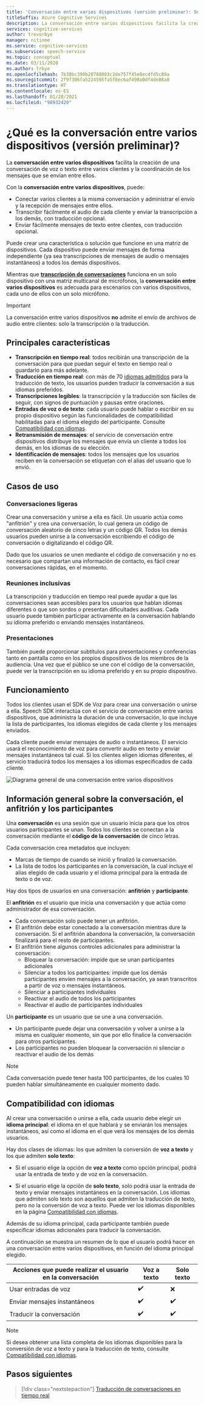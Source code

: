 ```yaml
---
title: 'Conversación entre varios dispositivos (versión preliminar): Servicio de voz'
titleSuffix: Azure Cognitive Services
description: La conversación entre varios dispositivos facilita la creación de una conversación de voz o texto entre varios clientes y la coordinación de los mensajes que se envían entre ellos.
services: cognitive-services
author: trevorbye
manager: nitinme
ms.service: cognitive-services
ms.subservice: speech-service
ms.topic: conceptual
ms.date: 03/11/2020
ms.author: trbye
ms.openlocfilehash: 7b38bc390b28788003c2de757f45e8ecdfd5c89a
ms.sourcegitcommit: 2f9f306fa5224595fa5f8ec6af498a0df4de08a8
ms.translationtype: HT
ms.contentlocale: es-ES
ms.lasthandoff: 01/28/2021
ms.locfileid: "98932420"
---
```

# <a name="what-is-multi-device-conversation-preview"></a>¿Qué es la conversación entre varios dispositivos (versión preliminar)?

La **conversación entre varios dispositivos** facilita la creación de una conversación de voz o texto entre varios clientes y la coordinación de los mensajes que se envían entre ellos.

Con la **conversación entre varios dispositivos**, puede:

- Conectar varios clientes a la misma conversación y administrar el envío y la recepción de mensajes entre ellos.
- Transcribir fácilmente el audio de cada cliente y enviar la transcripción a los demás, con traducción opcional.
- Enviar fácilmente mensajes de texto entre clientes, con traducción opcional.

Puede crear una característica o solución que funcione en una matriz de dispositivos. Cada dispositivo puede enviar mensajes de forma independiente (ya sea transcripciones de mensajes de audio o mensajes instantáneos) a todos los demás dispositivos.

Mientras que [**transcripción de conversaciones**](conversation-transcription.md) funciona en un solo dispositivo con una matriz multicanal de micrófonos, la **conversación entre varios dispositivos** es adecuada para escenarios con varios dispositivos, cada uno de ellos con un solo micrófono.

>[!IMPORTANT]
> La conversación entre varios dispositivos **no** admite el envío de archivos de audio entre clientes: solo la transcripción o la traducción.

## <a name="key-features"></a>Principales características

- **Transcripción en tiempo real**: todos recibirán una transcripción de la conversación para que puedan seguir el texto en tiempo real o guardarlo para más adelante.
- **Traducción en tiempo real**: con más de 70 [idiomas admitidos](language-support.md#text-languages) para la traducción de texto, los usuarios pueden traducir la conversación a sus idiomas preferidos.
- **Transcripciones legibles**: la transcripción y la traducción son fáciles de seguir, con signos de puntuación y pausas entre oraciones.
- **Entradas de voz o de texto**: cada usuario puede hablar o escribir en su propio dispositivo según las funcionalidades de compatibilidad habilitadas para el idioma elegido del participante. Consulte [Compatibilidad con idiomas](language-support.md#speech-to-text).
- **Retransmisión de mensajes**: el servicio de conversación entre dispositivos distribuye los mensajes que envía un cliente a todos los demás, en los idiomas de su elección.
- **Identificación de mensajes**: todos los mensajes que los usuarios reciben en la conversación se etiquetan con el alias del usuario que lo envió.

## <a name="use-cases"></a>Casos de uso

### <a name="lightweight-conversations"></a>Conversaciones ligeras

Crear una conversación y unirse a ella es fácil. Un usuario actúa como "anfitrión" y crea una conversación, lo cual genera un código de conversación aleatorio de cinco letras y un código QR. Todos los demás usuarios pueden unirse a la conversación escribiendo el código de conversación o digitalizando el código QR. 

Dado que los usuarios se unen mediante el código de conversación y no es necesario que compartan una información de contacto, es fácil crear conversaciones rápidas, en el momento.

### <a name="inclusive-meetings"></a>Reuniones inclusivas

La transcripción y traducción en tiempo real puede ayudar a que las conversaciones sean accesibles para los usuarios que hablan idiomas diferentes o que son sordos o presentan dificultades auditivas. Cada usuario puede también participar activamente en la conversación hablando su idioma preferido o enviando mensajes instantáneos.

### <a name="presentations"></a>Presentaciones

También puede proporcionar subtítulos para presentaciones y conferencias tanto en pantalla como en los propios dispositivos de los miembros de la audiencia. Una vez que el público se une con el código de la conversación, puede ver la transcripción en su idioma preferido y en su propio dispositivo.

## <a name="how-it-works"></a>Funcionamiento

Todos los clientes usan el SDK de Voz para crear una conversación o unirse a ella. Speech SDK interactúa con el servicio de conversación entre varios dispositivos, que administra la duración de una conversación, lo que incluye la lista de participantes, los idiomas elegidos de cada cliente y los mensajes enviados.  

Cada cliente puede enviar mensajes de audio o instantáneos. El servicio usará el reconocimiento de voz para convertir audio en texto y enviar mensajes instantáneos tal cual. Si los clientes eligen idiomas diferentes, el servicio traducirá todos los mensajes a los idiomas especificados de cada cliente.

![Diagrama general de una conversación entre varios dispositivos](media/scenarios/multi-device-conversation.png)

## <a name="overview-of-conversation-host-and-participant"></a>Información general sobre la conversación, el anfitrión y los participantes

Una **conversación** es una sesión que un usuario inicia para que los otros usuarios participantes se unan. Todos los clientes se conectan a la conversación mediante el **código de la conversación** de cinco letras.

Cada conversación crea metadatos que incluyen:
-    Marcas de tiempo de cuando se inició y finalizó la conversación.
-    La lista de todos los participantes en la conversación, la cual incluye el alias elegido de cada usuario y el idioma principal para la entrada de texto o de voz.


Hay dos tipos de usuarios en una conversación: **anfitrión** y **participante**.

El **anfitrión** es el usuario que inicia una conversación y que actúa como administrador de esa conversación.
- Cada conversación solo puede tener un anfitrión.
- El anfitrión debe estar conectado a la conversación mientras dure la conversación. Si el anfitrión abandona la conversación, la conversación finalizará para el resto de participantes.
- El anfitrión tiene algunos controles adicionales para administrar la conversación: 
    - Bloquear la conversación: impide que se unan participantes adicionales
    - Silenciar a todos los participantes: impide que los demás participantes envíen mensajes a la conversación, ya sean transcritos a partir de voz o mensajes instantáneos.
    - Silenciar a participantes individuales
    - Reactivar el audio de todos los participantes
    - Reactivar el audio de participantes individuales

Un **participante** es un usuario que se une a una conversación.
- Un participante puede dejar una conversación y volver a unirse a la misma en cualquier momento, sin que por ello finalice la conversación para otros participantes.
- Los participantes no pueden bloquear la conversación ni silenciar o reactivar el audio de los demás

> [!NOTE]
> Cada conversación puede tener hasta 100 participantes, de los cuales 10 pueden hablar simultáneamente en cualquier momento dado.

## <a name="language-support"></a>Compatibilidad con idiomas

Al crear una conversación o unirse a ella, cada usuario debe elegir un **idioma principal**: el idioma en el que hablará y se enviarán los mensajes instantáneos, así como el idioma en el que verá los mensajes de los demás usuarios.

Hay dos clases de idiomas: los que admiten la conversión de **voz a texto** y los que admiten **solo texto**:
- Si el usuario elige la opción de **voz a texto** como opción principal, podrá usar la entrada de texto y de voz en la conversación.

- Si el usuario elige la opción de **solo texto**, solo podrá usar la entrada de texto y enviar mensajes instantáneos en la conversación. Los idiomas que admiten solo texto son aquellos que admiten la traducción de texto, pero no la conversión de voz a texto. Puede ver los idiomas disponibles en la página [Compatibilidad con idiomas](./language-support.md).

Además de su idioma principal, cada participante también puede especificar idiomas adicionales para traducir la conversación.

A continuación se muestra un resumen de lo que el usuario podrá hacer en una conversación entre varios dispositivos, en función del idioma principal elegido.


| Acciones que puede realizar el usuario en la conversación | Voz a texto | Solo texto |
|-----------------------------------|----------------|------|
| Usar entradas de voz | ✔️ | ❌ |
| Enviar mensajes instantáneos | ✔️ | ✔️ |
| Traducir la conversación | ✔️ | ✔️ |

> [!NOTE]
> Si desea obtener una lista completa de los idiomas disponibles para la conversión de voz a texto y para la traducción de texto, consulte [Compatibilidad con idiomas](./language-support.md).



## <a name="next-steps"></a>Pasos siguientes

> [!div class="nextstepaction"]
> [Traducción de conversaciones en tiempo real](quickstarts/multi-device-conversation.md)